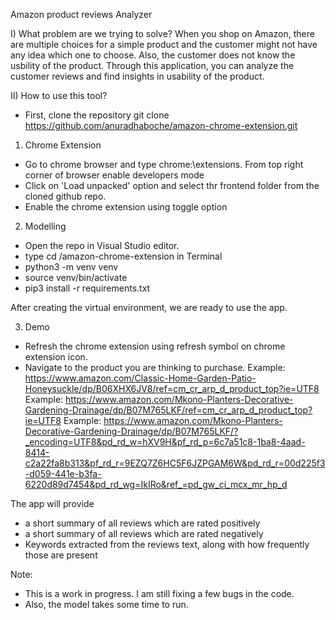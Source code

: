 Amazon product reviews Analyzer

I) What problem are we trying to solve?
  When you shop on Amazon, there are multiple choices for a simple product and the customer might not have any idea which one to choose. Also, the customer does not know the usbility of the product. Through this application, you can analyze the customer reviews and find insights in usability of the product.

II) How to use this tool?
- First, clone the repository
  git clone https://github.com/anuradhaboche/amazon-chrome-extension.git

1) Chrome Extension
- Go to chrome browser and type chrome:\\extensions. From top right corner of browser enable developers mode
- Click on 'Load unpacked' option and select thr frontend folder from the cloned github repo.
- Enable the chrome extension using toggle option


2) Modelling
- Open the repo in Visual Studio editor.
- type cd <download-folder>/amazon-chrome-extension in Terminal
- python3 -m venv venv
- source venv/bin/activate
- pip3 install -r requirements.txt

After creating the virtual environment, we are ready to use the app.

3) Demo
- Refresh the chrome extension using refresh symbol on chrome extension icon.
- Navigate to the product you are thinking to purchase.
Example: https://www.amazon.com/Classic-Home-Garden-Patio-Honeysuckle/dp/B06XHX6JV8/ref=cm_cr_arp_d_product_top?ie=UTF8
Example: https://www.amazon.com/Mkono-Planters-Decorative-Gardening-Drainage/dp/B07M765LKF/ref=cm_cr_arp_d_product_top?ie=UTF8
Example: https://www.amazon.com/Mkono-Planters-Decorative-Gardening-Drainage/dp/B07M765LKF/?_encoding=UTF8&pd_rd_w=hXV9H&pf_rd_p=6c7a51c8-1ba8-4aad-8414-c2a22fa8b313&pf_rd_r=9EZQ7Z6HC5F6JZPGAM6W&pd_rd_r=00d225f3-d059-441e-b3fa-6220d89d7454&pd_rd_wg=IkIRo&ref_=pd_gw_ci_mcx_mr_hp_d

The app will provide 
- a short summary of all reviews which are rated positively
- a short summary of all reviews which are rated negatively
- Keywords extracted from the reviews text, along with how frequently those are present

Note: 
- This is a work in progress. I am still fixing a few bugs in the code. 
- Also, the model takes some time to run.
